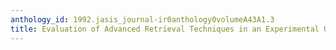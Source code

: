 ```yaml
---
anthology_id: 1992.jasis_journal-ir0anthology0volumeA43A1.3
title: Evaluation of Advanced Retrieval Techniques in an Experimental Online Catalog
---
```

